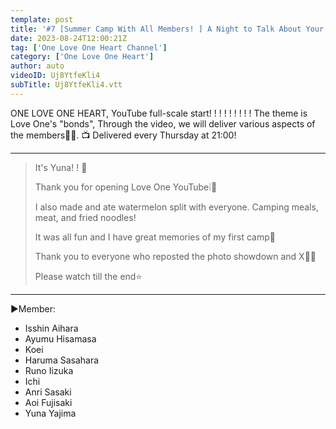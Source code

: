 ```yaml
---
template: post
title: '#7 [Summer Camp With All Members! ] A Night to Talk About Your Feelings About One-man Live... (ONE LOVE ONE HEART)'
date: 2023-08-24T12:00:21Z
tag: ['One Love One Heart Channel']
category: ['One Love One Heart']
author: auto 
videoID: Uj8YtfeKli4
subTitle: Uj8YtfeKli4.vtt
---
```

ONE LOVE ONE HEART, YouTube full-scale start! ! ! ! ! ! ! ! ! The theme is Love One's "bonds", Through the video, we will deliver various aspects of the members🫶🏼. 📺 Delivered every Thursday at 21:00!

----------

> It's Yuna! ! 🎀
> 
> Thank you for opening Love One YouTube❕🫣
>
> I also made and ate watermelon split with everyone. Camping meals, meat, and fried noodles!
> 
> It was all fun and I have great memories of my first camp🥩
> 
> Thank you to everyone who reposted the photo showdown and X🪿🪿
> 
> Please watch till the end⭐️

----------


▶️Member:

- Isshin Aihara
- Ayumu Hisamasa
- Koei
- Haruma Sasahara
- Runo Iizuka
- Ichi
- Anri Sasaki
- Aoi Fujisaki
- Yuna Yajima
